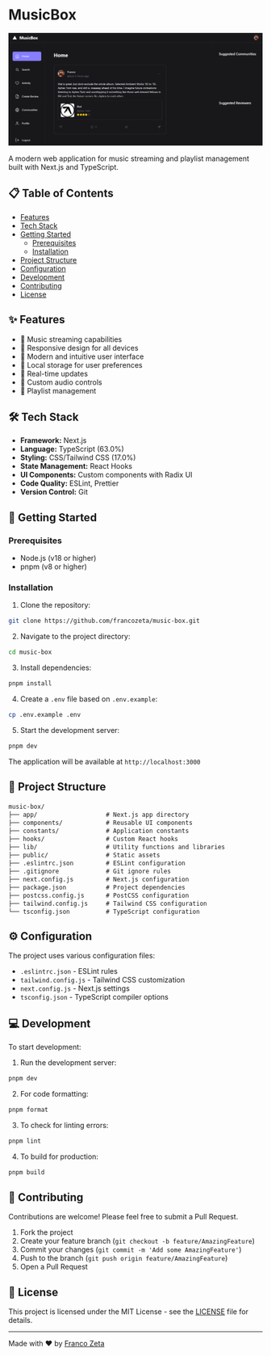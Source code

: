 # MusicBox

![Music Box Preview](/public/cover-demo.png)

A modern web application for music streaming and playlist management built with Next.js and TypeScript.

## 📋 Table of Contents

- [Features](#features)
- [Tech Stack](#tech-stack)
- [Getting Started](#getting-started)
  - [Prerequisites](#prerequisites)
  - [Installation](#installation)
- [Project Structure](#project-structure)
- [Configuration](#configuration)
- [Development](#development)
- [Contributing](#contributing)
- [License](#license)

## ✨ Features

- 🎵 Music streaming capabilities
- 📱 Responsive design for all devices
- 🎨 Modern and intuitive user interface
- 💾 Local storage for user preferences
- 🔄 Real-time updates
- 🎯 Custom audio controls
- 📂 Playlist management

## 🛠️ Tech Stack

- **Framework:** Next.js
- **Language:** TypeScript (63.0%)
- **Styling:** CSS/Tailwind CSS (17.0%)
- **State Management:** React Hooks
- **UI Components:** Custom components with Radix UI
- **Code Quality:** ESLint, Prettier
- **Version Control:** Git

## 🚀 Getting Started

### Prerequisites

- Node.js (v18 or higher)
- pnpm (v8 or higher)

### Installation

1. Clone the repository:
```bash
git clone https://github.com/francozeta/music-box.git
```

2. Navigate to the project directory:
```bash
cd music-box
```

3. Install dependencies:
```bash
pnpm install
```

4. Create a `.env` file based on `.env.example`:
```bash
cp .env.example .env
```

5. Start the development server:
```bash
pnpm dev
```

The application will be available at `http://localhost:3000`

## 📁 Project Structure

```
music-box/
├── app/                   # Next.js app directory
├── components/            # Reusable UI components
├── constants/             # Application constants
├── hooks/                 # Custom React hooks
├── lib/                   # Utility functions and libraries
├── public/                # Static assets
├── .eslintrc.json         # ESLint configuration
├── .gitignore             # Git ignore rules
├── next.config.js         # Next.js configuration
├── package.json           # Project dependencies
├── postcss.config.js      # PostCSS configuration
├── tailwind.config.js     # Tailwind CSS configuration
└── tsconfig.json          # TypeScript configuration
```

## ⚙️ Configuration

The project uses various configuration files:

- `.eslintrc.json` - ESLint rules
- `tailwind.config.js` - Tailwind CSS customization
- `next.config.js` - Next.js settings
- `tsconfig.json` - TypeScript compiler options

## 💻 Development

To start development:

1. Run the development server:
```bash
pnpm dev
```

2. For code formatting:
```bash
pnpm format
```

3. To check for linting errors:
```bash
pnpm lint
```

4. To build for production:
```bash
pnpm build
```

## 🤝 Contributing

Contributions are welcome! Please feel free to submit a Pull Request.

1. Fork the project
2. Create your feature branch (`git checkout -b feature/AmazingFeature`)
3. Commit your changes (`git commit -m 'Add some AmazingFeature'`)
4. Push to the branch (`git push origin feature/AmazingFeature`)
5. Open a Pull Request

## 📄 License

This project is licensed under the MIT License - see the [LICENSE](LICENSE) file for details.

---

Made with ❤️ by [Franco Zeta](https://github.com/francozeta)